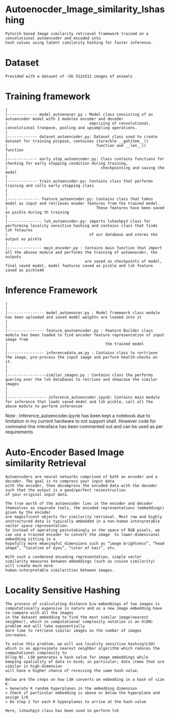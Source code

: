 # Autoenocder_Image_similarity_lshashing
    Pytorch based Image similarity retrieval framework trained on a convolutional autoencoder and encoded into 
    hash values using latent similarity hashing for faster inference.

# Dataset
    Provided with a dataset of ~5k 512x512 images of animals
 
 # Training framework
    |
    |------------- model_autoenocer.py : Model class consisting of an autoencoder model with 2 modules encoder and decoder
    |                                    omprising of convolutional, convolutional tranpose, pooling and upsampling operations.
    |
    |------------- dataset_autoencoder.py: Dataset class used to create dataset for training purpose, containes iterarble __getitem__()
    |                                       function and __len__() function
    |
    |------------- early_stop_autoencoder.py: Class contains functions for checking for early stopping condition during training, 
    |                                         checkpointing and saving the model
    |
    |------------- train_autoencoder.py: Contains class that performs training and calls early stopping class
    |
    |
    |-------------- feature_autoencoder.py: Contains class that takes model as input and retrieves enoder features from the trained model.
    |                                       These features have been saved as pickle during th training
    |
    |--------------- lsh_autoencoder.py: imports lshashpy3 class for performing locality sensitive hashing and contains class that finds lsh fetaures
    |                                    of our database and stores the output as pickle 
    |
    |--------------- main_encoder.py : Contains main function that import all the abvove module and performs the training of autoenocder, the outputs 
                                       are saved as checkpoints of model, final saved model, model features saved as pickle and lsh feature saved as pickle44
   
  # Inference Framework
    |
    |
    |---------------- model_autoenocer.py : Model framework class module has been uploaded and saved model weights are loaded into it
    |
    |
    |---------------- feature_aoutoencoder.py : Feature Builder class module has been loaded to find encoder feature representation of input image from
    |                                           the trained model
    |
    |---------------- inferencedata_ae.py : Contains class to rertrieve the image, pre-process the input image and perform health-checks on it.
    |
    |
    |-----------------similar_images.py : Contains class tha performs quering over the lsh databases to retrives and showcase the similar images
    |
    |
    |----------------- inference_autoencoder.ipynb: Contains main module for inference that loads saved model and lsh pickle, call all the above module to perform inferencee
 
 Note : Inference_autoencoder.ipynb has been kept a notebook due to limitation in my current hardware to not support shell. However code for command-line interaface has been commented out and can be used as per requirements
 
 # Auto-Encoder Based Image similarity Retrieval
    Autoencoders are neural networks comprised of both an encoder and a decoder. The goal is to compress your input data 
    with the encoder, then decompress the encoded data with the decoder such that the output is a good/perfect reconstruction 
    of your original input data.
    
    The true worth of the autoencoder lies in the encoder and decoder themselves as separate tools, the encoded representations (embeddings) given by the encoder 
    are magnificent objects for similarity retrieval. Most raw and highly unstructured data is typically embedded in a non-human interpretable vector space representation.
    So instead of operating painstakingly in the space of RGB pixels, we can use a trained encoder to convert the image  to lower-dimensional embedding sitting in a 
    hopefully more meaningful dimensions such as “image brightness”, “head shape”, “location of eyes”, “color of hair”, etc. 
    
    With such a condensed encoding representation, simple vector similarity measures between embeddings (such as cosine similarity) will create much more 
    human-interpretable similarities between images.
    
# Locality Sensitive Hashing
  
    The process of ccalculating distance b/w embeddings of two images is computationally expensive in nature and as a new image embedding have to compare with all the images 
    in the dataset embedding to find the most similar image(nearest neighbor), which in computational complexity notation is an O(DN) problem and will take exponentially
    more time to retrieve similar images as the number of images increases.
    
    To solve this problem, we will use locality sensitive hashing(LSH) which is an approximate nearest neighbor algorithm which reduces the computational complexity to 
    O(log N). LSH generates a hash value for image embeddings while keeping spatiality of data in mind; in particular; data items that are similar in high-dimension 
    will have a higher chance of receiving the same hash value.
    
    Below are the steps on how LSH converts an embedding in a hash of size K-
    > Generate K random hyperplanes in the embedding dimension
    > Check if particular embedding is above or below the hyperplane and assign 1/0
    > Do step 2 for each K hyperplanes to arrive at the hash value
    
    Here, lshashpy3 class has been used to perform lsh

  
